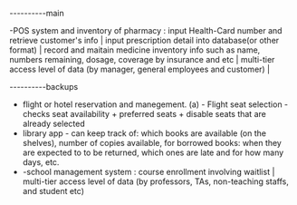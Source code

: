 ----------main

-POS system and inventory of pharmacy : input Health-Card number and retrieve customer's info | input prescription detail into database(or other format) | record and maitain medicine inventory info such as name, numbers remaining, dosage, coverage by insurance and etc | multi-tier access level of data (by manager, general employees and customer) | 







----------backups

- flight or hotel reservation and manegement.
  (a) - Flight seat selection - checks seat availability + preferred seats + disable seats that are already selected
- library app - can keep track of: which books are available (on the shelves), number of copies available, for borrowed books: when they are expected to to be returned, which ones are late and for how many days, etc.
- -school management system :  course enrollment involving waitlist | multi-tier access level of data (by professors, TAs, non-teaching staffs, and student etc)




